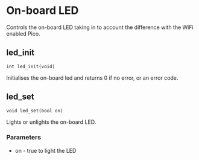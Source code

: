# On-board LED

Controls the on-board LED taking in to account the difference with the WiFi enabled Pico.

## led_init

`int led_init(void)`

Initialises the on-board led and returns 0 if no error, or an error code.


## led_set

`void led_set(bool on)`

Lights or unlights the on-board LED.

### Parameters

- on - true to light the LED



